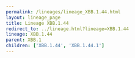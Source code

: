 ```yaml
---
permalink: /lineages/lineage_XBB.1.44.html
layout: lineage_page
title: Lineage XBB.1.44
redirect_to: ../lineage.html?lineage=XBB.1.44
lineage: XBB.1.44
parent: XBB.1
children: ['XBB.1.44', 'XBB.1.44.1']
---
```

